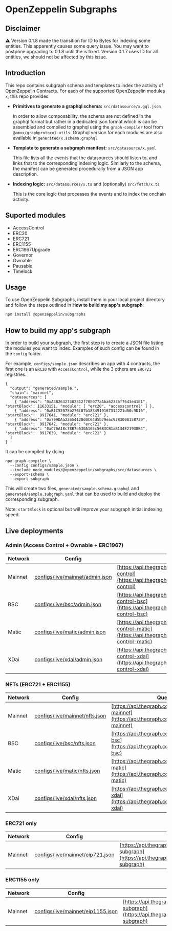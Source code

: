 # OpenZeppelin Subgraphs

## Disclaimer

:warning: Version 0.1.8 made the transition for ID to Bytes for indexing some entities. This apparently causes some query issue. You may want to postpone upgrading to 0.1.8 until the is fixed. Version 0.1.7 uses ID for all entities, we should not be affected by this issue.

## Introduction

This repo contains subgraph schema and templates to index the activity of OpenZeppelin Contracts. For each of the supported OpenZeppelin modules `x`, this repo provides:

- **Primitives to generate a graphql schema:** `src/datasource/x.gql.json`

  In order to allow composability, the schema are not defined in the graphql format but rather in a dedicated json format which is can be assembled and compiled to graphql using the `graph-compiler` tool from `@amxx/graphprotocol-utils`. Graphql version for each modules are also available in `generated/x.schema.graphql`

- **Template to generate a subgraph manifest:** `src/datasource/x.yaml`

  This file lists all the events that the datasources should listen to, and links that to the corresponding indexing logic. Similarly to the schema, the manifest can be generated procedurally from a JSON app description.

- **Indexing logic:** `src/datasources/x.ts` and (optionally) `src/fetch/x.ts`

  This is the core logic that processes the events and to index the onchain activity.

## Suported modules

- AccessControl
- ERC20
- ERC721
- ERC1155
- ERC1967Upgrade
- Governor
- Ownable
- Pausable
- Timelock

<!--
PaymentSplitter
ERC20Snapshot
ERC20Votes
ERC777
Escrow
-->

## Usage

To use OpenZeppelin Subgraphs, install them in your local project directory and follow the steps outlined in __How to build my app's subgraph__:

```sh
npm install @openzeppelin/subgraphs
```

## How to build my app's subgraph

In order to build your subgraph, the first step is to create a JSON file listing the modules you want to index. Examples of such config can be found in the `config` folder.

For example, `configs/sample.json` describes an app with 4 contracts, the first one is an `ERC20` with `AccessControl`, while the 3 others are `ERC721` registries.

```
{
  "output": "generated/sample.",
  "chain": "mainnet",
  "datasources": [
    { "address": "0xA3B26327482312f70E077aAba62336f7643e41E1", "startBlock": 11633151, "module": [ "erc20", "accesscontrol" ] },
    { "address": "0xB1C52075b276f87b1834919167312221d50c9D16", "startBlock":  9917641, "module": "erc721" },
    { "address": "0x799DAa22654128d0C64d5b79eac9283008158730", "startBlock":  9917642, "module": "erc721" },
    { "address": "0xC76A18c78B7e530A165c5683CB1aB134E21938B4", "startBlock":  9917639, "module": "erc721" }
  ]
}
```

It can be compiled by doing

```
npx graph-compiler \
  --config configs/sample.json \
  --include node_modules/@openzeppelin/subgraphs/src/datasources \
  --export-schema \
  --export-subgraph
```

This will create two files, `generated/sample.schema.graphql` and `generated/sample.subgraph.yaml` that can be used to build and deploy the corresponding subgraph.

Note: `startBlock` is optional but will improve your subgraph initial indexing speed.


## Live deployments

### Admin (Access Control + Ownable + ERC1967)

| Network | Config                                                                 | Queries (HTTP)                                                                                                                         | Subscriptions (WS)                                                                                                                 |
|---------|------------------------------------------------------------------------|----------------------------------------------------------------------------------------------------------------------------------------|------------------------------------------------------------------------------------------------------------------------------------|
| Mainnet | [configs/live/mainnet/admin.json](configs/live/mainnet/admin.json)     | [https://api.thegraph.com/subgraphs/name/amxx/access-control](https://api.thegraph.com/subgraphs/name/amxx/access-control)             | [wss://api.thegraph.com/subgraphs/name/amxx/access-control](wss://api.thegraph.com/subgraphs/name/amxx/access-control)             |
| BSC     | [configs/live/bsc/admin.json](configs/live/bsc/admin.json)             | [https://api.thegraph.com/subgraphs/name/amxx/access-control-bsc](https://api.thegraph.com/subgraphs/name/amxx/access-control-bsc)     | [wss://api.thegraph.com/subgraphs/name/amxx/access-control-bsc](wss://api.thegraph.com/subgraphs/name/amxx/access-control-bsc)     |
| Matic   | [configs/live/matic/admin.json](configs/live/matic/admin.json)         | [https://api.thegraph.com/subgraphs/name/amxx/access-control-matic](https://api.thegraph.com/subgraphs/name/amxx/access-control-matic) | [wss://api.thegraph.com/subgraphs/name/amxx/access-control-matic](wss://api.thegraph.com/subgraphs/name/amxx/access-control-matic) |
| XDai    | [configs/live/xdai/admin.json](configs/live/xdai/admin.json)           | [https://api.thegraph.com/subgraphs/name/amxx/access-control-xdai](https://api.thegraph.com/subgraphs/name/amxx/access-control-xdai)   | [wss://api.thegraph.com/subgraphs/name/amxx/access-control-xdai](wss://api.thegraph.com/subgraphs/name/amxx/access-control-xdai)   |

### NFTs (ERC721 + ERC1155)

| Network | Config                                                                 | Queries (HTTP)                                                                                                                         | Subscriptions (WS)                                                                                                                 |
|---------|------------------------------------------------------------------------|----------------------------------------------------------------------------------------------------------------------------------------|------------------------------------------------------------------------------------------------------------------------------------|
| Mainnet | [configs/live/mainnet/nfts.json](configs/live/mainnet/nfts.json)       | [https://api.thegraph.com/subgraphs/name/amxx/nft-mainnet](https://api.thegraph.com/subgraphs/name/amxx/nft-mainnet)                   | [wss://api.thegraph.com/subgraphs/name/amxx/nft-mainnet](wss://api.thegraph.com/subgraphs/name/amxx/nft-mainnet)                   |
| BSC     | [configs/live/bsc/nfts.json](configs/live/bsc/nfts.json)               | [https://api.thegraph.com/subgraphs/name/amxx/nft-bsc](https://api.thegraph.com/subgraphs/name/amxx/nft-bsc)                           | [wss://api.thegraph.com/subgraphs/name/amxx/nft-bsc](wss://api.thegraph.com/subgraphs/name/amxx/nft-bsc)                           |
| Matic   | [configs/live/matic/nfts.json](configs/live/matic/nfts.json)           | [https://api.thegraph.com/subgraphs/name/amxx/nft-matic](https://api.thegraph.com/subgraphs/name/amxx/nft-matic)                       | [wss://api.thegraph.com/subgraphs/name/amxx/nft-matic](wss://api.thegraph.com/subgraphs/name/amxx/nft-matic)                       |
| XDai    | [configs/live/xdai/nfts.json](configs/live/xdai/nfts.json)             | [https://api.thegraph.com/subgraphs/name/amxx/nft-xdai](https://api.thegraph.com/subgraphs/name/amxx/nft-xdai)                         | [wss://api.thegraph.com/subgraphs/name/amxx/nft-xdai](wss://api.thegraph.com/subgraphs/name/amxx/nft-xdai)                         |

### ERC721 only

| Network | Config                                                                 | Queries (HTTP)                                                                                                                         | Subscriptions (WS)                                                                                                                 |
|---------|------------------------------------------------------------------------|----------------------------------------------------------------------------------------------------------------------------------------|------------------------------------------------------------------------------------------------------------------------------------|
| Mainnet | [configs/live/mainnet/eip721.json](configs/live/mainnet/eip721.json)   | [https://api.thegraph.com/subgraphs/name/amxx/eip721-subgraph](https://api.thegraph.com/subgraphs/name/amxx/eip721-subgraph)           | [wss://api.thegraph.com/subgraphs/name/amxx/eip721-subgraph](wss://api.thegraph.com/subgraphs/name/amxx/eip721-subgraph)           |

### ERC1155 only

| Network | Config                                                                 | Queries (HTTP)                                                                                                                         | Subscriptions (WS)                                                                                                                 |
|---------|------------------------------------------------------------------------|----------------------------------------------------------------------------------------------------------------------------------------|------------------------------------------------------------------------------------------------------------------------------------|
| Mainnet | [configs/live/mainnet/eip1155.json](configs/live/mainnet/eip1155.json) | [https://api.thegraph.com/subgraphs/name/amxx/eip1155-subgraph](https://api.thegraph.com/subgraphs/name/amxx/eip1155-subgraph)         | [wss://api.thegraph.com/subgraphs/name/amxx/eip1155-subgraph](wss://api.thegraph.com/subgraphs/name/amxx/eip1155-subgraph)         |

